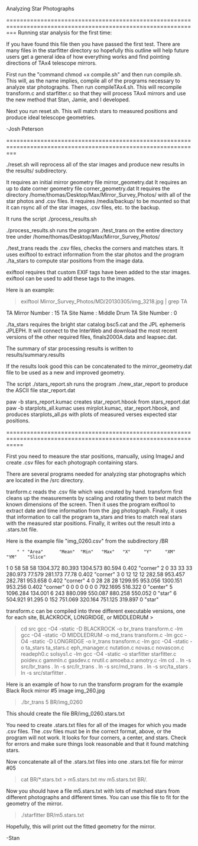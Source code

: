 Analyzing Star Photographs

===============================================================================================================
Running star analysis for the first time:

If you have found this file then you have passed the first test.  There are many files in the starfitter directory so hopefully this outline will help future users get a general idea of how everything works and find pointing directions of TAx4 telescope mirrors.

First run the "command chmod +x compile.sh" and then run compile.sh.  This will, as the name implies, compile all of the programs necessary to analyze star photographs.  Then run compileTAx4.sh.  This will recompile transform.c and starfitter.c so that they will process TAx4 mirrors and use the new method that Stan, Jamie, and I developed.

Next you run reset.sh.  This will match stars to measured positions and produce ideal telescope geometries.

-Josh Peterson

===============================================================================================================

./reset.sh will reprocess all of the star images and produce new results in the results/ subdirectory. 

It requires an initial mirror geometry file mirror_geometry.dat
It requires an up to date corner geometry file corner_geometry.dat
It requires the directory /home/thomas/Desktop/Max/Mirror_Survey_Photos/ with all of the star photos and .csv files.
It requires  /media/backup/ to be mounted so that it can rsync all of the star images, .csv files, etc. to the backup.

It runs the script ./process_results.sh 

./process_results.sh runs the program ./test_trans on the entire directory tree under /home/thomas/Desktop/Max/Mirror_Survey_Photos/

./test_trans reads the .csv files, checks the corners and matches stars. It uses exiftool to extract information from the star photos 
             and the program ./ta_stars to compute star positions from the image data. 

exiftool requires that custom EXIF tags have been added to the star images. exiftool can be used to add these tags to the images. 

Here is an example:

>exiftool Mirror_Survey_Photos/MD/20130305/img_3218.jpg | grep TA

TA Mirror Number                : 15
TA Site Name                    : Middle Drum
TA Site Number                  : 0

./ta_stars requires the bright star catalog bsc5.cat and the JPL ephemeris JPLEPH. It will connect to the InterWeb and download the 
most recent versions of the other required files, finals2000A.data and leapsec.dat.

The summary of star processing results is written to results/summary.results

If the results look good this can be concatenated to the mirror_geometry.dat file to be used as a new and improved geometry.

The script ./stars_report.sh runs the program ./new_star_report to produce the ASCII file star_report.dat

paw -b stars_report.kumac  creates star_report.hbook from stars_report.dat
paw -b starplots_all.kumac uses mirplot.kumac, star_report.hbook, and produces starplots_all.ps with plots of measured verses expected star positions.


=================================================================================================================

First you need to measure the star positions, manually, using ImageJ and create .csv files for each photograph 
containing stars. 

There are several programs needed for analyzing star photographs which are located in the /src directory. 

tranform.c reads the .csv file which was created by hand. transform first cleans up the measurements by scaling and 
rotating them to best match the known dimensions of the screen. Then it uses the program exiftool to extract 
date and time information from the .jpg photograph. Finally, it uses that information to call the program ta_stars 
and tries to match real stars with the measured star positions. Finally, it writes out the result into a .stars.txt 
file. 

Here is the example file "img_0260.csv" from the subdirectory /BR

        " " "Area"      "Mean"  "Min"   "Max"   "X"     "Y"     "XM"    "YM"    "Slice" 
1       0       58      58      58      1304.372        80.393  1304.573        80.594  0.402   "corner"
2       0       33      33      33      280.973 77.579  281.173 77.78   0.402   "corner"
3       0       12      12      12      282.58  953.457 282.781 953.658 0.402   "corner"
4       0       28      28      28      1299.95 953.056 1300.151        953.256 0.402   "corner"
0       0       0       0       0       0       0       792.1695        516.322 0       "center"
5       1096.284        134.001 6       243     880.099 550.087 880.258 550.052 0       "star"
6       504.921 91.295  0       152     751.069 320.164 751.125 319.897 0       "star"

transform.c can be compiled into three different executable versions, one for each site, 
BLACKROCK, LONGRIDGE, or MIDDLEDRUM >

>cd src
>gcc -O4 -static -D BLACKROCK -o br_trans transform.c -lm
>gcc -O4 -static -D MIDDLEDRUM -o md_trans transform.c -lm
>gcc -O4 -static -D LONGRIDGE -o lr_trans transform.c -lm
>gcc -O4 -static -o ta_stars ta_stars.c eph_manager.c nutation.c novas.c novascon.c readeph0.c solsys1.c -lm
>gcc -O4 -static -o starfitter starfitter.c poidev.c gammln.c gasdev.c nrutil.c amoeba.c amotry.c -lm
>cd ..
>ln -s src/br_trans .
>ln -s src/lr_trans .
>ln -s src/md_trans .
>ln -s src/ta_stars .
>ln -s src/starfitter .

Here is an example of how to run the transform program for the example Black Rock mirror #5 image img_260.jpg

>./br_trans 5 BR/img_0260

This should create the file BR/img_0260.stars.txt

You need to create .stars.txt files for all of the images for which you made .csv files. The .csv files must 
be in the correct format, above, or the program will not work. It looks for four corners, a center, and stars. 
Check for errors and make sure things look reasonable and that it found matching stars.

Now concatenate all of the .stars.txt files into one .stars.txt file for mirror #05

>cat BR/*.stars.txt > m5.stars.txt
>mv m5.stars.txt BR/.

Now you should have a file m5.stars.txt with lots of matched stars from different photographs and different 
times. You can use this file to fit for the geometry of the mirror.

>./starfitter BR/m5.stars.txt

Hopefully, this will print out the fitted geometry for the mirror.


  -Stan
